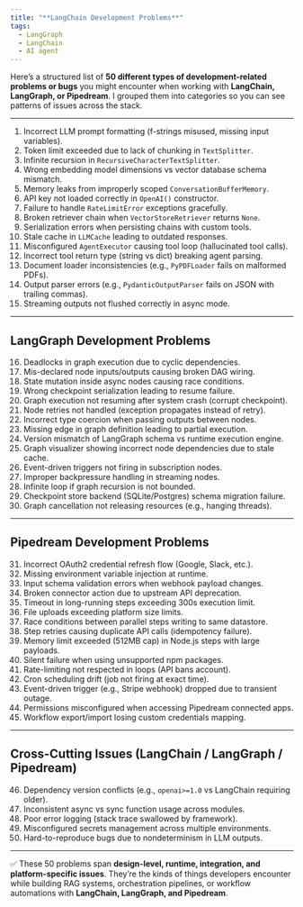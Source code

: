 ```yaml
---
title: "**LangChain Development Problems**"
tags:
  - LangGraph
  - LangChain
  - AI agent
---
```


Here’s a structured list of **50 different types of development-related problems or bugs** you might encounter when working with **LangChain, LangGraph, or Pipedream**. I grouped them into categories so you can see patterns of issues across the stack.

---

1. Incorrect LLM prompt formatting (f-strings misused, missing input variables).
2. Token limit exceeded due to lack of chunking in `TextSplitter`.
3. Infinite recursion in `RecursiveCharacterTextSplitter`.
4. Wrong embedding model dimensions vs vector database schema mismatch.
5. Memory leaks from improperly scoped `ConversationBufferMemory`.
6. API key not loaded correctly in `OpenAI()` constructor.
7. Failure to handle `RateLimitError` exceptions gracefully.
8. Broken retriever chain when `VectorStoreRetriever` returns `None`.
9. Serialization errors when persisting chains with custom tools.
10. Stale cache in `LLMCache` leading to outdated responses.
11. Misconfigured `AgentExecutor` causing tool loop (hallucinated tool calls).
12. Incorrect tool return type (string vs dict) breaking agent parsing.
13. Document loader inconsistencies (e.g., `PyPDFLoader` fails on malformed PDFs).
14. Output parser errors (e.g., `PydanticOutputParser` fails on JSON with trailing commas).
15. Streaming outputs not flushed correctly in async mode.

---

## **LangGraph Development Problems**

16. Deadlocks in graph execution due to cyclic dependencies.
17. Mis-declared node inputs/outputs causing broken DAG wiring.
18. State mutation inside async nodes causing race conditions.
19. Wrong checkpoint serialization leading to resume failure.
20. Graph execution not resuming after system crash (corrupt checkpoint).
21. Node retries not handled (exception propagates instead of retry).
22. Incorrect type coercion when passing outputs between nodes.
23. Missing edge in graph definition leading to partial execution.
24. Version mismatch of LangGraph schema vs runtime execution engine.
25. Graph visualizer showing incorrect node dependencies due to stale cache.
26. Event-driven triggers not firing in subscription nodes.
27. Improper backpressure handling in streaming nodes.
28. Infinite loop if graph recursion is not bounded.
29. Checkpoint store backend (SQLite/Postgres) schema migration failure.
30. Graph cancellation not releasing resources (e.g., hanging threads).

---

## **Pipedream Development Problems**

31. Incorrect OAuth2 credential refresh flow (Google, Slack, etc.).
32. Missing environment variable injection at runtime.
33. Input schema validation errors when webhook payload changes.
34. Broken connector action due to upstream API deprecation.
35. Timeout in long-running steps exceeding 300s execution limit.
36. File uploads exceeding platform size limits.
37. Race conditions between parallel steps writing to same datastore.
38. Step retries causing duplicate API calls (idempotency failure).
39. Memory limit exceeded (512MB cap) in Node.js steps with large payloads.
40. Silent failure when using unsupported npm packages.
41. Rate-limiting not respected in loops (API bans account).
42. Cron scheduling drift (job not firing at exact time).
43. Event-driven trigger (e.g., Stripe webhook) dropped due to transient outage.
44. Permissions misconfigured when accessing Pipedream connected apps.
45. Workflow export/import losing custom credentials mapping.

---

## **Cross-Cutting Issues (LangChain / LangGraph / Pipedream)**

46. Dependency version conflicts (e.g., `openai>=1.0` vs LangChain requiring older).
47. Inconsistent async vs sync function usage across modules.
48. Poor error logging (stack trace swallowed by framework).
49. Misconfigured secrets management across multiple environments.
50. Hard-to-reproduce bugs due to nondeterminism in LLM outputs.

---

✅ These 50 problems span **design-level, runtime, integration, and platform-specific issues**. They’re the kinds of things developers encounter while building RAG systems, orchestration pipelines, or workflow automations with **LangChain, LangGraph, and Pipedream**.
